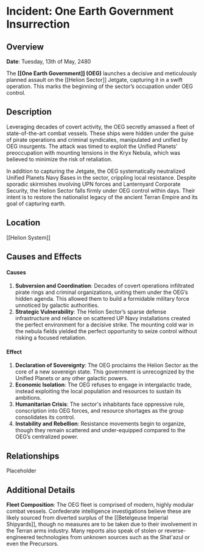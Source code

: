 
# Incident: One Earth Government Insurrection

## Overview 

**Date**: Tuesday, 13th of May, 2480

The **[[One Earth Government]] (OEG)** launches a decisive and meticulously planned assault on the [[Helion Sector]] Jetgate, capturing it in a swift operation. This marks the beginning of the sector’s occupation under OEG control.
## Description 
Leveraging decades of covert activity, the OEG secretly amassed a fleet of state-of-the-art combat vessels. These ships were hidden under the guise of pirate operations and criminal syndicates, manipulated and unified by OEG insurgents. The attack was timed to exploit the Unified Planets’ preoccupation with mounting tensions in the Kryx Nebula, which was believed to minimize the risk of retaliation.

In addition to capturing the Jetgate, the OEG systematically neutralized Unified Planets Navy Bases in the sector, crippling local resistance. Despite sporadic skirmishes involving UPN forces and Lanternyard Corporate Security, the Helion Sector falls firmly under OEG control within days. Their intent is to restore the nationalist legacy of the ancient Terran Empire and its goal of capturing earth.
## Location 

[[Helion System]]
## Causes and Effects 

#### Causes
1. **Subversion and Coordination**: Decades of covert operations infiltrated pirate rings and criminal organizations, uniting them under the OEG’s hidden agenda. This allowed them to build a formidable military force unnoticed by galactic authorities.
2. **Strategic Vulnerability**: The Helion Sector’s sparse defense infrastructure and reliance on scattered UP Navy installations created the perfect environment for a decisive strike. The mounting cold war in the nebula fields yielded the perfect opportunity to seize control without risking a focused retaliation.
#### Effect
1. **Declaration of Sovereignty**: The OEG proclaims the Helion Sector as the core of a new sovereign state. This government is unrecognized by the Unified Planets or any other galactic powers.
2. **Economic Isolation**: The OEG refuses to engage in intergalactic trade, instead exploiting the local population and resources to sustain its ambitions.
3. **Humanitarian Crisis**: The sector's inhabitants face oppressive rule, conscription into OEG forces, and resource shortages as the group consolidates its control.
4. **Instability and Rebellion**: Resistance movements begin to organize, though they remain scattered and under-equipped compared to the OEG’s centralized power.
## Relationships 

Placeholder

## Additional Details 
**Fleet Composition**: The OEG fleet is comprised of modern, highly modular combat vessels. Confederate intelligence investigations believe these are likely sourced from diverted surplus of the [[Betelgeuse Imperial Shipyards]], though no measures are to be taken due to their involvement in the Terran arms industry. Many reports also speak of stolen or reverse-engineered technologies from unknown sources such as the Shat'azul or even the Precursors.

